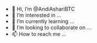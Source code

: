 - 👋 Hi, I’m @AndiAshariBTC
- 👀 I’m interested in ...
- 🌱 I’m currently learning ...
- 💞️ I’m looking to collaborate on ...
- 📫 How to reach me ...

<!---
AndiAshariBTC/AndiAshariBTC is a ✨ special ✨ repository because its `README.md` (this file) appears on your GitHub profile.
You can click the Preview link to take a look at your changes.
--->
